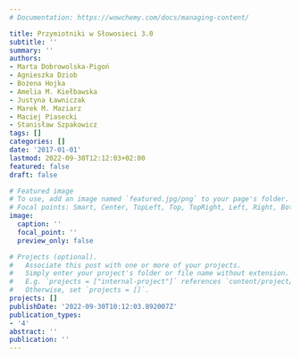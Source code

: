 ```yaml
---
# Documentation: https://wowchemy.com/docs/managing-content/

title: Przymiotniki w Słowosieci 3.0
subtitle: ''
summary: ''
authors:
- Marta Dobrowolska-Pigoń
- Agnieszka Dziob
- Bożena Hojka
- Amelia M. Kiełbawska
- Justyna Ławniczak
- Marek M. Maziarz
- Maciej Piasecki
- Stanisław Szpakowicz
tags: []
categories: []
date: '2017-01-01'
lastmod: 2022-09-30T12:12:03+02:00
featured: false
draft: false

# Featured image
# To use, add an image named `featured.jpg/png` to your page's folder.
# Focal points: Smart, Center, TopLeft, Top, TopRight, Left, Right, BottomLeft, Bottom, BottomRight.
image:
  caption: ''
  focal_point: ''
  preview_only: false

# Projects (optional).
#   Associate this post with one or more of your projects.
#   Simply enter your project's folder or file name without extension.
#   E.g. `projects = ["internal-project"]` references `content/project/deep-learning/index.md`.
#   Otherwise, set `projects = []`.
projects: []
publishDate: '2022-09-30T10:12:03.892007Z'
publication_types:
- '4'
abstract: ''
publication: ''
---
```

